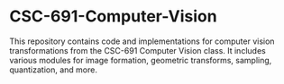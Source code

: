 # CSC-691-Computer-Vision

This repository contains code and implementations for computer vision transformations from the CSC-691 Computer Vision class. It includes various modules for image formation, geometric transforms, sampling, quantization, and more.
